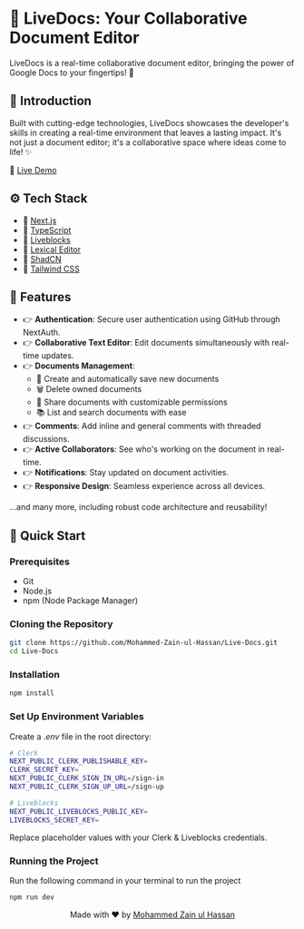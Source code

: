# 📝 LiveDocs: Your Collaborative Document Editor

LiveDocs is a real-time collaborative document editor, bringing the power of Google Docs to your fingertips! 🚀

## 🌟 Introduction

Built with cutting-edge technologies, LiveDocs showcases the developer's skills in creating a real-time environment that leaves a lasting impact. It's not just a document editor; it's a collaborative space where ideas come to life! ✨

🔗 [Live Demo](https://live-docs-goto.vercel.app/sign-in)

## ⚙️ Tech Stack

- 🔷 [Next.js](https://nextjs.org/)
- 🔷 [TypeScript](https://www.typescriptlang.org/)
- 🔷 [Liveblocks](https://liveblocks.io/)
- 🔷 [Lexical Editor](https://lexical.dev/)
- 🔷 [ShadCN](https://ui.shadcn.com/)
- 🔷 [Tailwind CSS](https://tailwindcss.com/)

## 🔋 Features

- 👉 **Authentication**: Secure user authentication using GitHub through NextAuth.
- 👉 **Collaborative Text Editor**: Edit documents simultaneously with real-time updates.
- 👉 **Documents Management**:
  - 📄 Create and automatically save new documents
  - 🗑️ Delete owned documents
  - 🔗 Share documents with customizable permissions
  - 📚 List and search documents with ease
- 👉 **Comments**: Add inline and general comments with threaded discussions.
- 👉 **Active Collaborators**: See who's working on the document in real-time.
- 👉 **Notifications**: Stay updated on document activities.
- 👉 **Responsive Design**: Seamless experience across all devices.

...and many more, including robust code architecture and reusability!

## 🚀 Quick Start

### Prerequisites

- Git
- Node.js
- npm (Node Package Manager)

### Cloning the Repository

```bash
git clone https://github.com/Mohammed-Zain-ul-Hassan/Live-Docs.git
cd Live-Docs
```
### Installation

```bash
npm install
```

### Set Up Environment Variables

Create a *.env* file in the root directory:

```bash
# Clerk
NEXT_PUBLIC_CLERK_PUBLISHABLE_KEY=
CLERK_SECRET_KEY=
NEXT_PUBLIC_CLERK_SIGN_IN_URL=/sign-in
NEXT_PUBLIC_CLERK_SIGN_UP_URL=/sign-up

# Liveblocks
NEXT_PUBLIC_LIVEBLOCKS_PUBLIC_KEY=
LIVEBLOCKS_SECRET_KEY=
```
Replace placeholder values with your Clerk & Liveblocks credentials.

### Running the Project

Run the following command in your terminal to run the project

```bash
npm run dev
```

<p align="center">Made with ❤️ by <a href="https://github.com/Mohammed-Zain-ul-Hassan">Mohammed Zain ul Hassan</a></p>
